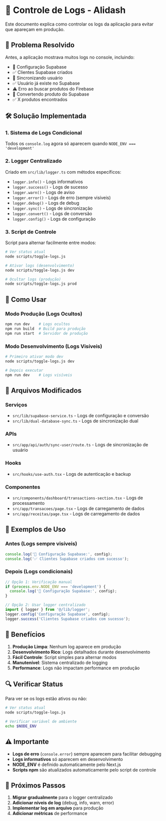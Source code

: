 # 🚫 Controle de Logs - Alidash

Este documento explica como controlar os logs da aplicação para evitar que apareçam em produção.

## 🎯 Problema Resolvido

Antes, a aplicação mostrava muitos logs no console, incluindo:
- 🔧 Configuração Supabase
- ✅ Clientes Supabase criados
- 🔄 Sincronizando usuário
- ✅ Usuário já existe no Supabase
- ⚠️ Erro ao buscar produtos do Firebase
- 🔄 Convertendo produto do Supabase
- ✅ X produtos encontrados

## 🛠️ Solução Implementada

### 1. **Sistema de Logs Condicional**
Todos os `console.log` agora só aparecem quando `NODE_ENV === 'development'`

### 2. **Logger Centralizado**
Criado em `src/lib/logger.ts` com métodos específicos:
- `logger.info()` - Logs informativos
- `logger.success()` - Logs de sucesso
- `logger.warn()` - Logs de aviso
- `logger.error()` - Logs de erro (sempre visíveis)
- `logger.debug()` - Logs de debug
- `logger.sync()` - Logs de sincronização
- `logger.convert()` - Logs de conversão
- `logger.config()` - Logs de configuração

### 3. **Script de Controle**
Script para alternar facilmente entre modos:
```bash
# Ver status atual
node scripts/toggle-logs.js

# Ativar logs (desenvolvimento)
node scripts/toggle-logs.js dev

# Ocultar logs (produção)
node scripts/toggle-logs.js prod
```

## 🔧 Como Usar

### **Modo Produção (Logs Ocultos)**
```bash
npm run dev    # Logs ocultos
npm run build  # Build para produção
npm run start  # Servidor de produção
```

### **Modo Desenvolvimento (Logs Visíveis)**
```bash
# Primeiro ativar modo dev
node scripts/toggle-logs.js dev

# Depois executar
npm run dev    # Logs visíveis
```

## 📁 Arquivos Modificados

### **Serviços**
- `src/lib/supabase-service.ts` - Logs de configuração e conversão
- `src/lib/dual-database-sync.ts` - Logs de sincronização dual

### **APIs**
- `src/app/api/auth/sync-user/route.ts` - Logs de sincronização de usuário

### **Hooks**
- `src/hooks/use-auth.tsx` - Logs de autenticação e backup

### **Componentes**
- `src/components/dashboard/transactions-section.tsx` - Logs de processamento
- `src/app/transacoes/page.tsx` - Logs de carregamento de dados
- `src/app/receitas/page.tsx` - Logs de carregamento de dados

## 🎨 Exemplos de Uso

### **Antes (Logs sempre visíveis)**
```typescript
console.log('🔧 Configuração Supabase:', config);
console.log('✅ Clientes Supabase criados com sucesso');
```

### **Depois (Logs condicionais)**
```typescript
// Opção 1: Verificação manual
if (process.env.NODE_ENV === 'development') {
  console.log('🔧 Configuração Supabase:', config);
}

// Opção 2: Usar logger centralizado
import { logger } from '@/lib/logger';
logger.config('Configuração Supabase', config);
logger.success('Clientes Supabase criados com sucesso');
```

## 🚀 Benefícios

1. **Produção Limpa**: Nenhum log aparece em produção
2. **Desenvolvimento Rico**: Logs detalhados durante desenvolvimento
3. **Fácil Controle**: Script simples para alternar modos
4. **Manutenível**: Sistema centralizado de logging
5. **Performance**: Logs não impactam performance em produção

## 🔍 Verificar Status

Para ver se os logs estão ativos ou não:

```bash
# Ver status atual
node scripts/toggle-logs.js

# Verificar variável de ambiente
echo $NODE_ENV
```

## ⚠️ Importante

- **Logs de erro** (`console.error`) sempre aparecem para facilitar debugging
- **Logs informativos** só aparecem em desenvolvimento
- **NODE_ENV** é definido automaticamente pelo Next.js
- **Scripts npm** são atualizados automaticamente pelo script de controle

## 🎯 Próximos Passos

1. **Migrar gradualmente** para o logger centralizado
2. **Adicionar níveis de log** (debug, info, warn, error)
3. **Implementar log em arquivo** para produção
4. **Adicionar métricas** de performance 
